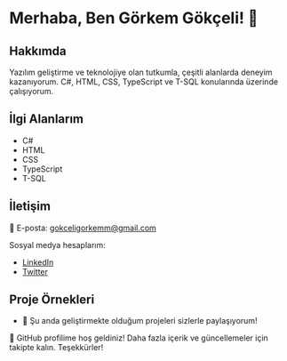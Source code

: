 # Merhaba, Ben Görkem Gökçeli! 👋

## Hakkımda
Yazılım geliştirme ve teknolojiye olan tutkumla, çeşitli alanlarda deneyim kazanıyorum. C#, HTML, CSS, TypeScript ve T-SQL konularında üzerinde çalışıyorum.

## İlgi Alanlarım
- C#
- HTML
- CSS
- TypeScript
- T-SQL

## İletişim
📧 E-posta: gokceligorkemm@gmail.com

Sosyal medya hesaplarım:
- [LinkedIn](https://www.linkedin.com/in/gokceligorkem/)
- [Twitter](https://twitter.com/gokceligorkem)

## Proje Örnekleri
- 🌱 Şu anda geliştirmekte olduğum projeleri sizlerle paylaşıyorum!

👀 GitHub profilime hoş geldiniz! Daha fazla içerik ve güncellemeler için takipte kalın. Teşekkürler!
